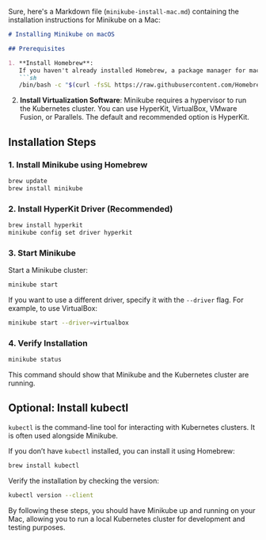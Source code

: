 Sure, here's a Markdown file (`minikube-install-mac.md`) containing the installation instructions for Minikube on a Mac:

```markdown
# Installing Minikube on macOS

## Prerequisites

1. **Install Homebrew**:
   If you haven't already installed Homebrew, a package manager for macOS, you can do so by running the following command in Terminal:
   ```sh
   /bin/bash -c "$(curl -fsSL https://raw.githubusercontent.com/Homebrew/install/HEAD/install.sh)"
   ```

2. **Install Virtualization Software**:
   Minikube requires a hypervisor to run the Kubernetes cluster. You can use HyperKit, VirtualBox, VMware Fusion, or Parallels. The default and recommended option is HyperKit.

## Installation Steps

### 1. Install Minikube using Homebrew

```sh
brew update
brew install minikube
```

### 2. Install HyperKit Driver (Recommended)

```sh
brew install hyperkit
minikube config set driver hyperkit
```

### 3. Start Minikube

Start a Minikube cluster:

```sh
minikube start
```

If you want to use a different driver, specify it with the `--driver` flag. For example, to use VirtualBox:

```sh
minikube start --driver=virtualbox
```

### 4. Verify Installation

```sh
minikube status
```

This command should show that Minikube and the Kubernetes cluster are running.

## Optional: Install kubectl

`kubectl` is the command-line tool for interacting with Kubernetes clusters. It is often used alongside Minikube.

If you don’t have `kubectl` installed, you can install it using Homebrew:

```sh
brew install kubectl
```

Verify the installation by checking the version:

```sh
kubectl version --client
```

By following these steps, you should have Minikube up and running on your Mac, allowing you to run a local Kubernetes cluster for development and testing purposes.
```


